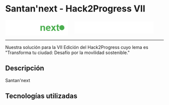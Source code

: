 # Santan'next - Hack2Progress VII

<div style="display: flex; align-items: center; gap: 20px;">
    <img src="santannext.png" alt="Santan'next Logo" />
    <img src="hack2progress.png" alt="Hack2Progress Logo" width="50%" />
</div>

---

Nuestra solución para la VII Edición del Hack2Progress cuyo lema es "Transforma tu ciudad: Desafío por la movilidad sostenible."

## Descripción

Santan'next

## Tecnologías utilizadas